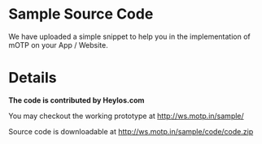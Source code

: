 # Sample Source Code #

We have uploaded a simple snippet to help you in the implementation of mOTP on your App / Website.


# Details #

**The code is contributed by Heylos.com**

You may checkout the working prototype at
http://ws.motp.in/sample/

Source code is downloadable at
http://ws.motp.in/sample/code/code.zip
